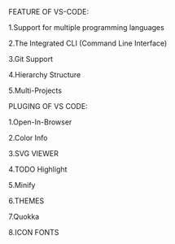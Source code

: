 FEATURE OF VS-CODE:



1.Support for multiple programming languages

2.The Integrated CLI (Command Line Interface)

3.Git Support

4.Hierarchy Structure

5.Multi-Projects


PLUGING OF VS CODE:




1.Open-In-Browser

2.Color Info

3.SVG VIEWER

4.TODO Highlight

5.Minify

6.THEMES

7.Quokka

8.ICON FONTS